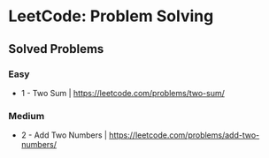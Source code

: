 # LeetCode: Problem Solving

## Solved Problems

### Easy

* 1 - Two Sum | https://leetcode.com/problems/two-sum/

### Medium

* 2 - Add Two Numbers | https://leetcode.com/problems/add-two-numbers/
